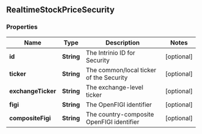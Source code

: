 
## RealtimeStockPriceSecurity

### Properties
Name | Type | Description | Notes
------------ | ------------- | ------------- | -------------
**id** | **String** | The Intrinio ID for Security |  [optional]
**ticker** | **String** | The common/local ticker of the Security |  [optional]
**exchangeTicker** | **String** | The exchange-level ticker |  [optional]
**figi** | **String** | The OpenFIGI identifier |  [optional]
**compositeFigi** | **String** | The country-composite OpenFIGI identifier |  [optional]



